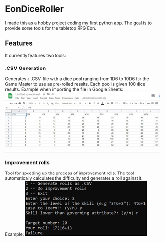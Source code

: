 # EonDiceRoller
I made this as a hobby project coding my first python app. The goal is to provide some tools for the tabletop RPG Eon.

## Features
It currently features two tools:

### .CSV Generation
Generates a .CSV-file with a dice pool ranging from 1D6 to 10D6 for the Game Master to use as pre-rolled results. Each pool is given 100 dice results.
Example when importing the file in Google Sheets:
	![image of numbers in google sheets](assets/screen1.jpg)

---

### Improvement rolls
Tool for speeding up the process of improvement rolls. The tool automatically calculates the difficulty and generates a roll against it. 
Example: 
 ![image of an improvement roll being made in the console](assets/screen2.jpg)
